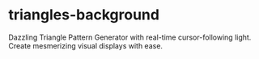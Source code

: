 # triangles-background
Dazzling Triangle Pattern Generator with real-time cursor-following light. Create mesmerizing visual displays with ease.
